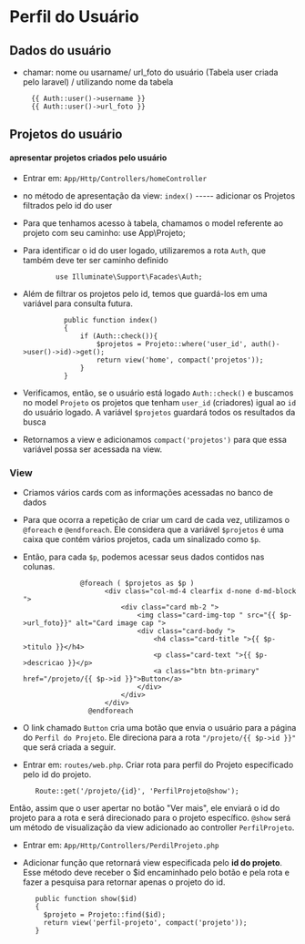 # Perfil do Usuário

## Dados do usuário
- chamar: nome ou usarname/ url_foto do usuário (Tabela user criada pelo laravel) / utilizando nome da tabela
      
        {{ Auth::user()->username }} 
        {{ Auth::user()->url_foto }}

## Projetos do usuário 
#### apresentar projetos criados pelo usuário
- Entrar em: `App/Http/Controllers/homeController`
- no método de apresentação da view: `index()` ----- adicionar os Projetos filtrados pelo id do user
- Para que tenhamos acesso à tabela, chamamos o model referente ao projeto com seu caminho: 
              use App\Projeto;
              
- Para identificar o id do user logado, utilizaremos a rota `Auth`, que também deve ter ser caminho definido

              use Illuminate\Support\Facades\Auth;
              
- Além de filtrar os projetos pelo id, temos que guardá-los em uma variável para consulta futura.
          
                public function index()
                {
                    if (Auth::check()){
                        $projetos = Projeto::where('user_id', auth()->user()->id)->get();
                        return view('home', compact('projetos'));
                    }
                }

- Verificamos, então, se o usuário está logado `Auth::check()` e buscamos no model `Projeto` 
os projetos que tenham `user_id` (criadores) igual ao `id` do usuário logado. A variável `$projetos` guardará todos os resultados da busca
-  Retornamos a view e adicionamos `compact('projetos')` para que essa variável possa ser acessada na view.

### View
- Criamos vários cards com as informações acessadas no banco de dados
- Para que ocorra a repetição de criar um card de cada vez, utilizamos o `@foreach` e `@endforeach`. Ele considera que a variável `$projetos` é uma caixa que contém 
 vários projetos, cada um sinalizado como `$p`.
- Então, para cada `$p`, podemos acessar seus dados contidos nas colunas.

                    @foreach ( $projetos as $p )
                          <div class="col-md-4 clearfix d-none d-md-block ">
                              <div class="card mb-2 ">
                                  <img class="card-img-top " src="{{ $p->url_foto}}" alt="Card image cap ">
                                  <div class="card-body ">
                                      <h4 class="card-title ">{{ $p->titulo }}</h4>
                                      <p class="card-text ">{{ $p->descricao }}</p>
                                      <a class="btn btn-primary" href="/projeto/{{ $p->id }}">Button</a>
                                  </div>
                              </div>
                          </div>
                      @endforeach
                    
 - O link chamado `Button` cria uma botão que envia o usuário para a página do `Perfil do Projeto`. Ele direciona para a rota `"/projeto/{{ $p->id }}"` que será criada a seguir.
 
 - Entrar em: `routes/web.php`. Criar rota para perfil do Projeto especificado pelo id do projeto.
        
          Route::get('/projeto/{id}', 'PerfilProjeto@show');
 
 Então, assim que o user apertar no botão "Ver mais", ele enviará o id do projeto para a rota e será direcionado para o projeto específico.
 `@show` será um método de visualização da view adicionado ao controller `PerfilProjeto`.
 
 - Entrar em: `App/Http/Controllers/PerdilProjeto.php`
 - Adicionar função que retornará view especificada pelo **id do projeto**. Esse método deve receber o $id encaminhado pelo botão e pela rota e fazer a pesquisa
  para retornar apenas o projeto do id.
 
          public function show($id)
          {
            $projeto = Projeto::find($id);
            return view('perfil-projeto', compact('projeto'));
          }

      
